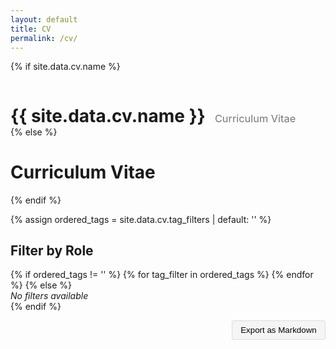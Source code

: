 ```yaml
---
layout: default
title: CV
permalink: /cv/
---
```


{% if site.data.cv.name %}
<div style="display: flex; align-items: baseline; gap: 15px;">
  <h1 style="margin-bottom: 0;">{{ site.data.cv.name }}</h1>
  <h3 style="margin-bottom: 0; font-weight: normal; color: #777;">Curriculum Vitae</h3>
</div>
{% else %}
<h1>Curriculum Vitae</h1>
{% endif %}

<style>
  :root {
    /* Theme colors for components */
    --secondary: #d291ff;
    --secondary-contrast: black;
    --button-bg: #f0f0f0;
    --button-text: black;
  }

</style>

<!-- Use the tag_filters from the YAML file with null check -->
{% assign ordered_tags = site.data.cv.tag_filters | default: '' %}

<!-- Calculate the maximum timespan based on the earliest start_date -->
<script>
function getMaxYearsFromTagFilteredCvData() {
  if (!tagFilteredCvData || !tagFilteredCvData.experiences || tagFilteredCvData.experiences.length === 0) return 1;
  const years = tagFilteredCvData.experiences
    .map(exp => exp.start_date)
    .filter(Boolean)
    .map(dateStr => {
      const year = parseInt(dateStr?.slice(0, 4), 10);
      return isNaN(year) ? null : year;
    })
    .filter(year => year !== null);
  if (years.length === 0) return 1;
  const currentYear = new Date().getFullYear();
  const earliestYear = Math.min(...years);
  return currentYear - earliestYear + 1;
}

function updateMaxYears() {
  const maxYears = getMaxYearsFromTagFilteredCvData();
  const timeFilter = document.getElementById('experience-filter');
  if (timeFilter) {
    timeFilter.max = maxYears;
  }
}

// Call updateMaxYears after tagFilteredCvData is set
fetch('/cv/cv.json')
  .then(response => response.json())
  .then(data => {
    cvData = data;
    tagFilteredCvData = filterTagCvData();
    updateMaxYears();
    filteredCvData = filterCvData();
    console.log('cv:', cvData);
    console.log('tagFilteredCvData:', tagFilteredCvData);
    console.log('filteredCvData:', filteredCvData);
  })
  .catch(err => console.error('Failed to load cv.json', err));
</script>

<h2>Filter by Role</h2>
<form id="cv-tags-form">
  {% if ordered_tags != '' %}
    {% for tag_filter in ordered_tags %}
      <tag-toggle
        id="tag-{{ tag_filter.name | slugify }}"
        name="{{ tag_filter.name }}"
        description="{{ tag_filter.description | escape }}"
      ></tag-toggle>
    {% endfor %}
  {% else %}
    <!-- No tag filters available -->
    <div><em>No filters available</em></div>
  {% endif %}
  <div style="margin-top:1em;">
    <time-filter
      id="experience-filter"
      value="10"
      min="0"
      max="10"
      label="Experience Timeframe"
      minLabel="Current only"
      maxLabel="All experience"
    ></time-filter>
    <div style="text-align: right; margin-top: 1em;">
      <button id="export-markdown" class="btn" style="padding: 0.5em 1em; background-color: #f5f5f5; border: 1px solid #ddd; border-radius: 3px; cursor: pointer;" onclick="exportToMarkdown()">Export as Markdown</button>
    </div>
  </div>
</form>

<div id="cv-content"></div>

<!-- Import the web components -->
<script type="module">
  import "/public/Components/tag-toggle.js";
  import "/public/Components/time-filter.js";
  import "/public/Components/cv-experience.js";
</script>

<script>

let cvData = null;
let filteredCvData = null;
let tagFilteredCvData = null;

fetch('/cv/cv.json')
  .then(response => response.json())
  .then(data => {
    cvData = data;
    tagFilteredCvData = filterTagCvData();
    filteredCvData = filterCvData();
    console.log('cv:', cvData);
    console.log('tagFilteredCvData:', tagFilteredCvData);
    console.log('filteredCvData:', filteredCvData);
  })
  .catch(err => console.error('Failed to load cv.json', err));

function filterTagCvData() {
  if (!cvData) return null;
  // Get available tags from cvData.tag_filters
  const availableTags = Array.isArray(cvData.tag_filters) ? cvData.tag_filters.map(t => t.name) : [];
  const selectedTags = Array.from(document.querySelectorAll('#cv-tags-form tag-toggle'))
    .filter(toggle => toggle.checked)
    .map(toggle => toggle.name.trim());

  function passesTagFiltering(tagsAttr) {
    var tags = tagsAttr ? decodeURIComponent(tagsAttr).split(',').map(tag => tag.trim()) : [];
    if (!tags.length) {
      return true;
    }
    if (selectedTags.length === 0) {
      return false;
    }
    const passes = tags.some(tag => {
      const matches = availableTags.includes(tag) && selectedTags.includes(tag);
      return matches;
    });
    return passes;
  }

  return {
    ...cvData,
    experiences: cvData.experiences
      .filter(exp => {
        if (!passesTagFiltering(exp.tags)) return false;
        return true;
      })
      .sort((a, b) => {
        function parseDate(dateStr, fallback) {
          if (!dateStr || dateStr === "Present") return new Date(8640000000000000);
          const d = new Date(dateStr);
          return isNaN(d) ? fallback : d;
        }
        const aEnd = parseDate(a.end_date, new Date(0));
        const bEnd = parseDate(b.end_date, new Date(0));
        if (bEnd - aEnd !== 0) return bEnd - aEnd;
        const aStart = parseDate(a.start_date, new Date(0));
        const bStart = parseDate(b.start_date, new Date(0));
        return bStart - aStart;
      })
      .map(exp => ({
        ...exp,
        descriptions: (exp.descriptions || []).filter(desc => passesTagFiltering(desc.tags))
      }))
  };
}

function filterCvData() {
  if (!cvData) return null;
  // Get available tags from cvData.tag_filters
  const availableTags = Array.isArray(cvData.tag_filters) ? cvData.tag_filters.map(t => t.name) : [];
  // Get selected tags from the UI
  const selectedTags = Array.from(document.querySelectorAll('#cv-tags-form tag-toggle'))
    .filter(toggle => toggle.checked)
    .map(toggle => toggle.name.trim());
  const yearDepth = parseInt(document.getElementById('experience-filter')?.value || '0');
  const today = new Date();
  // Calculate cutoff date based on year depth
  const cutoffYear = today.getFullYear() - yearDepth;
  const cutoffDate = new Date(cutoffYear, today.getMonth(), today.getDate());

  // Helper for tag filtering
  function passesTagFiltering(tagsAttr) {
    var tags = tagsAttr ? decodeURIComponent(tagsAttr).split(',').map(tag => tag.trim()) : [];
    if (!tags.length) {
      return true;
    }
    if (selectedTags.length === 0) {
      return false;
    }
    const passes = tags.some(tag => {
      const matches = availableTags.includes(tag) && selectedTags.includes(tag);
      return matches;
    });
    return passes;
  }

  // Helper for date filtering
  function passesDateFiltering(endDateStr) {
    if (!endDateStr || endDateStr === "Present") return true;
    var endDate = new Date(endDateStr);
    if (isNaN(endDate)) return false;
    if (yearDepth === 0) {
      return false;
    } else {
      return endDate >= cutoffDate;
    }
  }

  return {
    ...cvData,
    experiences: cvData.experiences
      .filter(exp => {
        let isCurrent = exp.end_date === "Present" || !exp.end_date;
        let endDateObj = isCurrent ? today : new Date(exp.end_date);
        let passesDate = yearDepth === 0 ? isCurrent : (isCurrent || endDateObj >= cutoffDate);
        if (!passesDate) return false;
        if (!passesTagFiltering(exp.tags)) return false;
        return true;
      })
      .sort((a, b) => {
        function parseDate(dateStr, fallback) {
          if (!dateStr || dateStr === "Present") return new Date(8640000000000000);
          const d = new Date(dateStr);
          return isNaN(d) ? fallback : d;
        }
        const aEnd = parseDate(a.end_date, new Date(0));
        const bEnd = parseDate(b.end_date, new Date(0));
        if (bEnd - aEnd !== 0) return bEnd - aEnd;
        const aStart = parseDate(a.start_date, new Date(0));
        const bStart = parseDate(b.start_date, new Date(0));
        return bStart - aStart;
      })
      .map(exp => ({
        ...exp,
        descriptions: (exp.descriptions || []).filter(desc => passesTagFiltering(desc.tags))
      }))
  };
}

function renderCvContent() {
  const container = document.getElementById('cv-content');
  if (!filteredCvData || !filteredCvData.experiences) {
    container.innerHTML = '<em>No experiences to display.</em>';
    return;
  }
  container.innerHTML = filteredCvData.experiences.map(exp => {
    const traits = exp.traits ? exp.traits.join(', ') : '';
    const tags = exp.tags ? exp.tags.join(',') : '';
    const employmentType = exp.employment_type || 'Employed';
    const endDate = exp.end_date || 'Present';
    const descriptions = (exp.descriptions || []).map(desc => {
      const descTags = desc.tags ? desc.tags.join(',') : '';
      return `<li data-tags="${encodeURIComponent(descTags)}">${desc.text}</li>`;
    }).join('');
    return `
      <cv-experience
        title="${exp.title}"
        company="${exp.company}"
        traits="${traits}"
        location="${exp.location || 'N/A'}"
        start-date="${exp.start_date || 'N/A'}"
        end-date="${endDate}"
        employment-type="${employmentType}"
        exp-tags="${encodeURIComponent(tags)}"
        class="experience"
      >
        <ul>${descriptions}</ul>
      </cv-experience>
    `;
  }).join('');
}

function onFilterChange() {
  filteredCvData = filterCvData();
  console.log('filteredCvData:', filteredCvData);
  renderCvContent();
}

function onTagFilterChange() {
  tagFilteredCvData = filterTagCvData();
  updateMaxYears();
  filterCV();
  onFilterChange();
}

// Simple normalize function to trim whitespace
function normalizeTag(tag) {
  return tag.trim();
}

// Helper function to get selected tags
function getSelectedTags() {
  return Array.from(document.querySelectorAll('#cv-tags-form tag-toggle'))
    .filter(toggle => toggle.checked)
    .map(toggle => toggle.name.trim());
}

function filterCV() {
  // Available tags from the YAML file
  const availableTags = [{% for tag_filter in site.data.cv.tag_filters %}"{{ tag_filter.name }}"{% unless forloop.last %},{% endunless %}{% endfor %}];

  const selectedTags = getSelectedTags();
  console.log('Selected tags:', selectedTags);

  var timeFilterElem = document.getElementById('experience-filter');
  var yearDepth = timeFilterElem ? parseInt(timeFilterElem.value) : 0;

  // Calculate cutoff date based on year depth
  var today = new Date();
  var cutoffYear = today.getFullYear() - yearDepth;
  var cutoffDate = new Date(cutoffYear, today.getMonth(), today.getDate());

  // Helper for tag filtering
  function passesTagFiltering(tagsAttr) {
    var tags = tagsAttr ? decodeURIComponent(tagsAttr).split(',').map(tag => tag.trim()) : [];
    if (!tags.length) {
      return true;
    }
    if (selectedTags.length === 0) {
      return false;
    }
    const passes = tags.some(tag => {
      const matches = availableTags.includes(tag) && selectedTags.includes(tag);
      return matches;
    });
    return passes;
  }

  // Helper for date filtering
  function passesDateFiltering(endDateStr) {
    if (!endDateStr || endDateStr === "Present") return true;
    var endDate = new Date(endDateStr);
    if (isNaN(endDate)) return false;
    if (yearDepth === 0) {
      // Only current (no end date or 'Present')
      return false;
    } else {
      return endDate >= cutoffDate;
    }
  }

  // Filter experiences based on their tags and end date
  var experiences = document.querySelectorAll('#cv-content .experience');
  experiences.forEach(function(exp) {
    var expTagsAttr = exp.getAttribute('data-exp-tags');
    var endDateStr = exp.getAttribute('data-end-date');

    var passesTagFilter = passesTagFiltering(expTagsAttr);
    var passesDateFilter = passesDateFiltering(endDateStr);

    if ((selectedTags.length === 0 ? passesDateFilter : (passesTagFilter && passesDateFilter))) {
      exp.style.display = '';
    } else {
      exp.style.display = 'none';
    }
  });

  // Filter descriptions based on their tags
  var lis = document.querySelectorAll('#cv-content li');
  lis.forEach(function(li) {
    var tagsAttr = li.getAttribute('data-tags');
    var tags = tagsAttr ? decodeURIComponent(tagsAttr).split(',').map(tag => tag.trim()).filter(Boolean) : [];
    // Show if no tags, otherwise only if tag matches selected
    var passesTagFilter = tags.length === 0 || (selectedTags.length > 0 && tags.some(tag => selectedTags.includes(tag)));
    if (passesTagFilter) {
      li.style.display = '';
    } else {
      li.style.display = 'none';
    }
  });
}

// Initialize filtering on page load
window.addEventListener('DOMContentLoaded', function() {
  setTimeout(() => {
    document.querySelectorAll('tag-toggle').forEach(toggle => {
      toggle.addEventListener('change', () => {
        onTagFilterChange();
      });
    });
    const timeFilter = document.getElementById('experience-filter');
    if (timeFilter) {
      timeFilter.addEventListener('change', () => {
        filterCV();
        onFilterChange();
      });
    }
    filterCV();
    onFilterChange();
  }, 100);
});

function exportToMarkdown() {
  // Get the active filters
  const activeFilters = getSelectedTags();
  const yearDepth = document.getElementById('experience-filter').value;

  // Start building the markdown content
  let markdown = `# Curriculum Vitae\n\n`;

  // Add filter information
  if (activeFilters.length > 0) {
    markdown += `*Filtered by roles: ${activeFilters.join(', ')}*\n\n`;
  }
  markdown += `*Experience timeframe: ${yearDepth} years*\n\n`;

  // Get all visible experiences
  const visibleExperiences = Array.from(document.querySelectorAll('.experience'))
    .filter(exp => exp.style.display !== 'none');

  visibleExperiences.forEach(exp => {
    // Get the title
    const title = exp.querySelector('h2').textContent;
    markdown += `## ${title}\n\n`;

    // Get location and period
    const details = exp.querySelector('p').textContent;
    markdown += `${details}\n\n`;

    // Get the visible description items
    const visibleItems = Array.from(exp.querySelectorAll('li'))
      .filter(li => li.style.display !== 'none');

    if (visibleItems.length > 0) {
      visibleItems.forEach(item => {
        markdown += `- ${item.textContent}\n`;
      });
      markdown += '\n';
    }
  });

  // Create and trigger download
  const blob = new Blob([markdown], {type: 'text/markdown'});
  const url = URL.createObjectURL(blob);
  const a = document.createElement('a');
  a.href = url;

  // Create a filename with name and date
  const now = new Date();
  const dateStr = now.toISOString().split('T')[0]; // YYYY-MM-DD format

  // Get name from data file or fallback to configured value
  let nameForFilename = '{{ site.data.cv.name }}';

  // If the template variable doesn't render, use site author name
  if (!nameForFilename || nameForFilename === '{{ site.data.cv.name }}') {
    nameForFilename = '{{ site.author.name }}';
  }

  // Slugify the name manually (convert to lowercase, replace spaces with hyphens)
  const nameSlug = nameForFilename.toLowerCase().replace(/\s+/g, '-').replace(/[^a-z0-9-]/g, '');

  // Create the filename with the name and selected filters
  let filename = nameSlug;

  // Add selected filters to filename
  if (activeFilters.length > 0) {
    filename += '_' + activeFilters.map(tag => tag.toLowerCase().replace(/\s+/g, '-')).join('-');
  }

  // Add date and extension
  filename += '_cv_' + dateStr + '.md';

  a.download = filename;
  document.body.appendChild(a);
  a.click();
  document.body.removeChild(a);
  URL.revokeObjectURL(url);
}
</script>
